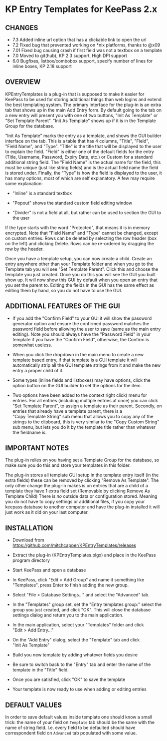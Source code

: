 KP Entry Templates for KeePass 2.x
=================================

CHANGES
-----
- 7.3 Added inline url option that has a clickable link to open the url
- 7.2 Fixed bug that prevented working on *nix platforms, thanks to @x09
- 7.01 Fixed bug causing crash if first field was not a textbox on a template
- 7.0 Moved to git(hub), KP 2.3 support, High DPI support
- 6.0 Bugfixes, listbox/combobox support, specify number of lines for inline boxes, KP 2.18 support


OVERVIEW
-----
KPEntryTemplates is a plug-in that is supposed to make it easier for 
KeePass to be used for storing additional things than web logins and extend 
the best templating system.  The primary interface for the plug-in is an 
extra tab that shows up in the main Add Entry form.   By default going to 
the tab on a new entry will present you with one of two buttons, 
"Init As Template" or "Set Template Parent".  "Init As Template" shows up 
if it is in the Template Group for the database.

"Init As Template" marks the entry as a template, and shows the GUI builder 
interface on the tab.   This is a table that has 4 columns, "Title", 
"Field", "Field Name", and "Type".  "Title" is the title that will be 
displayed to the user to explain the field.  "Field" is either one of the 
default fields for the entry (Title, Username, Password, Expiry Date, etc.) 
or Custom for a standard additional string field.  The "Field Name" is the 
actual name for the field, this must be unique (just like string fields) 
and is the actual field name the field is stored under.    Finally, the 
"Type" is how the field is displayed to the user, it has many options, most 
of which are self explanatory.  A few may require some explanation:

- "Inline" is a standard textbox

- "Popout" shows the standard custom field editing window

- "Divider" is not a field at all, but rather can be used to section the 
GUI to the user

If the type starts with the word "Protected", that means it is in memory 
encrypted.  Note that "Field Name" and "Type" cannot be changed, except on 
custom entries.   Rows can be deleted by selecting the row header (box on 
the left) and clicking Delete.  Rows can be re-ordered by dragging the row 
by the header.

Once you have a template setup, you can now create a child.  Create an 
entry anywhere other than your Template folder and when you go to the 
Template tab you will see "Set Template Parent". Click this and choose the 
template you just created.  Once you do this you will see the GUI you built 
show up.  It will now show this GUI by default when you open an entry that 
you set the parent to.  Editing the fields in the GUI has the same effect 
as editing them by hand, so you do not have to use the GUI.

ADDITIONAL FEATURES OF THE GUI
-----
- If you add the "Confirm Field" to your GUI it will show the password 
generator option and ensure the confirmed password matches the password 
field before allowing the user to save (same as the main entry editing). 
Note you should always have the "Password Field" in your template if you 
have the "Confirm Field", otherwise, the Confirm is somewhat useless.

- When you click the dropdown in the main menu to create a new template 
based entry, if that template is a GUI template it will automatically strip 
all the GUI template strings from it and make the new entry a proper child 
of it.

- Some types (inline fields and listboxes) may have options, click the
option button on the GUI builder to set the options for the item.

- Two options have been added to the context right click) menu for entries. 
For all entries (including multiple entries at once) you can click 
"Set Template Parent", to assign a template as their parent.  Secondly, on 
entries that already have a template parent, there is a 
"Copy Template String" sub menu that allows you to copy any of the strings 
to the clipboard, this is very similar to the "Copy Custom String" sub 
menu, but lets you do it by the template title rather than whatever the 
fieldname is.

IMPORTANT NOTES
-----
The plug-in relies on you having set a Template Group for the database, so 
make sure you do this and store your templates in this folder.

The plug-in stores all template GUI setup in the template entry itself (in 
the extra fields) these can be removed by clicking "Remove As Template". 
The only other change the plug-in makes is on entries that are a child of a 
template they have 1 extra field set (Removable by clicking Remove As 
Template Child) There is _no_ outside data or configuration stored. Meaning 
you do not have to copy settings or additional files, if you copy your 
keepass database to another computer and have the plug-in installed it will 
just work as it did on your last computer.

INSTALLATION
-----
- Download from https://github.com/mitchcapper/KPEntryTemplates/releases
- Extract the plug-in (KPEntryTemplates.plgx) and place in the KeePass 
program directory

- Start KeePass and open a database

- In KeePass, click "Edit > Add Group" and name it something like 
"Templates", press Enter to finish adding the new group.

- Select "File > Database Settings..." and select the "Advanced" tab.

- In the "Templates" group set, set the "Entry templates group:" select the 
group you just created, and click "OK".  This will close the database 
settings dialog and return you to the main application.

- In the main application, select your "Templates" folder and click 
"Edit > Add Entry..."

- On the "Add Entry" dialog, select the "Template" tab and click 
"Init As Template"

- Build you new template by adding whatever fields you desire

- Be sure to switch back to the "Entry" tab and enter the name of the 
template in the "Title" field.

- Once you are satisfied, click "OK" to save the template

- Your template is now ready to use when adding or editing entries

DEFAULT VALUES
-----
In order to save default values inside template one should know a small trick: the name of your field on `Template` tab should be the same with the name of string field. I.e. every field to be defaulted should have correspondent field on `Advanced` tab populated with some value.
